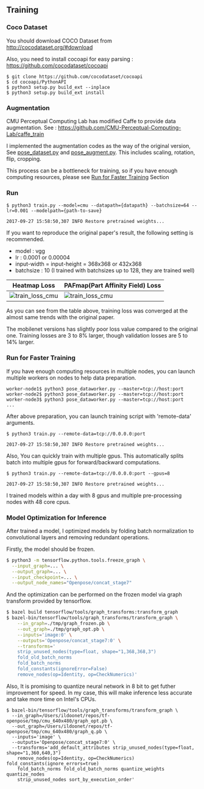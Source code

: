 ## Training

### Coco Dataset 

You should download COCO Dataset from http://cocodataset.org/#download

Also, you need to install cocoapi for easy parsing : https://github.com/cocodataset/cocoapi


```
$ git clone https://github.com/cocodataset/cocoapi
$ cd cocoapi/PythonAPI
$ python3 setup.py build_ext --inplace
$ python3 setup.py build_ext install
```

### Augmentation

CMU Perceptual Computing Lab has modified Caffe to provide data augmentation. See : https://github.com/CMU-Perceptual-Computing-Lab/caffe_train

I implemented the augmentation codes as the way of the original version, See [pose_dataset.py](../tf_pose/pose_dataset.py) and [pose_augment.py](../tf_pose/pose_augment.py). This includes scaling, rotation, flip, cropping.

This process can be a bottleneck for training, so if you have enough computing resources, please see [Run for Faster Training]() Section

### Run

```
$ python3 train.py --model=cmu --datapath={datapath} --batchsize=64 --lr=0.001 --modelpath={path-to-save}

2017-09-27 15:58:50,307 INFO Restore pretrained weights...
```

If you want to reproduce the original paper's result, the following setting is recommended.

- model : vgg
- lr : 0.0001 or 0.00004
- input-width = input-height = 368x368 or 432x368
- batchsize : 10 (I trained with batchsizes up to 128, they are trained well)

| Heatmap Loss                              | PAFmap(Part Affinity Field) Loss         |
|-------------------------------------------|------------------------------------------|
| ![train_loss_cmu](/etcs/loss_ll_heat.png) | ![train_loss_cmu](/etcs/loss_ll_paf.png) |  

As you can see from the table above, training loss was converged at the almost same trends with the original paper.
 
The mobilenet versions has slightly poor loss value compared to the original one. Training losses are 3 to 8% larger, though validation losses are 5 to 14% larger.


### Run for Faster Training

If you have enough computing resources in multiple nodes, you can launch multiple workers on nodes to help data preparation.
 
```
worker-node1$ python3 pose_dataworker.py --master=tcp://host:port
worker-node2$ python3 pose_dataworker.py --master=tcp://host:port
worker-node3$ python3 pose_dataworker.py --master=tcp://host:port
...
```

After above preparation, you can launch training script with 'remote-data' arguments.

```
$ python3 train.py --remote-data=tcp://0.0.0.0:port

2017-09-27 15:58:50,307 INFO Restore pretrained weights...
```

Also, You can quickly train with multiple gpus. This automatically splits batch into multiple gpus for forward/backward computations.

```
$ python3 train.py --remote-data=tcp://0.0.0.0:port --gpus=8

2017-09-27 15:58:50,307 INFO Restore pretrained weights...
```

I trained models within a day with 8 gpus and multiple pre-processing nodes with 48 core cpus.

### Model Optimization for Inference

After trained a model, I optimized models by folding batch normalization to convolutional layers and removing redundant operations.  

Firstly, the model should be frozen.

```bash
$ python3 -m tensorflow.python.tools.freeze_graph \
  --input_graph=... \
  --output_graph=... \
  --input_checkpoint=... \
  --output_node_names="Openpose/concat_stage7"
```

And the optimization can be performed on the frozen model via graph transform provided by tensorflow. 

```bash
$ bazel build tensorflow/tools/graph_transforms:transform_graph
$ bazel-bin/tensorflow/tools/graph_transforms/transform_graph \
    --in_graph=./tmp/graph_frozen.pb \
    --out_graph=./tmp/graph_opt.pb \
    --inputs='image:0' \
    --outputs='Openpose/concat_stage7:0' \
    --transforms='
    strip_unused_nodes(type=float, shape="1,368,368,3")
    fold_old_batch_norms
    fold_batch_norms
    fold_constants(ignoreError=False)
    remove_nodes(op=Identity, op=CheckNumerics)'
```

Also, It is promising to quantize neural network in 8 bit to get futher improvement for speed. In my case, this will make inference less accurate and take more time on Intel's CPUs.
 
```
$ bazel-bin/tensorflow/tools/graph_transforms/transform_graph \
  --in_graph=/Users/ildoonet/repos/tf-openpose/tmp/cmu_640x480/graph_opt.pb \
  --out_graph=/Users/ildoonet/repos/tf-openpose/tmp/cmu_640x480/graph_q.pb \
  --inputs='image' \
  --outputs='Openpose/concat_stage7:0' \
  --transforms='add_default_attributes strip_unused_nodes(type=float, shape="1,360,640,3")
    remove_nodes(op=Identity, op=CheckNumerics) fold_constants(ignore_errors=true)
    fold_batch_norms fold_old_batch_norms quantize_weights quantize_nodes
    strip_unused_nodes sort_by_execution_order'
```
